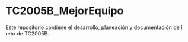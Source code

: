 # TC2005B_MejorEquipo
Este repositorio contiene el desarrollo, planeación y documentación de l reto de TC2005B.
